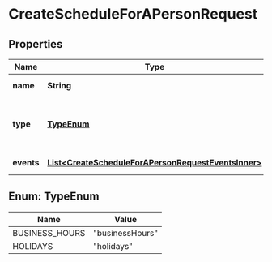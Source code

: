 <!--  Copyright 2025 Cisco Systems Inc.

Permission is hereby granted, free of charge, to any person obtaining a copy
of this software and associated documentation files (the "Software"), to deal
in the Software without restriction, including without limitation the rights
to use, copy, modify, merge, publish, distribute, sublicense, and/or sell
copies of the Software, and to permit persons to whom the Software is
furnished to do so, subject to the following conditions:

The above copyright notice and this permission notice shall be included in
all copies or substantial portions of the Software.

THE SOFTWARE IS PROVIDED "AS IS", WITHOUT WARRANTY OF ANY KIND, EXPRESS OR
IMPLIED, INCLUDING BUT NOT LIMITED TO THE WARRANTIES OF MERCHANTABILITY,
FITNESS FOR A PARTICULAR PURPOSE AND NONINFRINGEMENT. IN NO EVENT SHALL THE
AUTHORS OR COPYRIGHT HOLDERS BE LIABLE FOR ANY CLAIM, DAMAGES OR OTHER
LIABILITY, WHETHER IN AN ACTION OF CONTRACT, TORT OR OTHERWISE, ARISING FROM,
OUT OF OR IN CONNECTION WITH THE SOFTWARE OR THE USE OR OTHER DEALINGS IN
THE SOFTWARE.-->


# CreateScheduleForAPersonRequest


## Properties

| Name | Type | Description | Notes |
|------------ | ------------- | ------------- | -------------|
|**name** | **String** | Name for the schedule. |  |
|**type** | [**TypeEnum**](#TypeEnum) | Indicates the schedule type whether &#x60;businessHours&#x60; or &#x60;holidays&#x60;. |  |
|**events** | [**List&lt;CreateScheduleForAPersonRequestEventsInner&gt;**](CreateScheduleForAPersonRequestEventsInner.md) | Indicates a list of events. |  [optional] |



## Enum: TypeEnum

| Name | Value |
|---- | -----|
| BUSINESS_HOURS | &quot;businessHours&quot; |
| HOLIDAYS | &quot;holidays&quot; |



